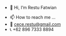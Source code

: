 - 👋 Hi, I’m Restu Fatwian
<!---
- 👀 I’m interested in ...
- 🌱 I’m currently learning ...
- 💞️ I’m looking to collaborate on ...
--->
- 📫 How to reach me ...
- 📧 cece.restu@gmail.com
- 📞 +62 896 7333 8894

<!---
mochi165/mochi165 is a ✨ special ✨ repository because its `README.md` (this file) appears on your GitHub profile.
You can click the Preview link to take a look at your changes.
--->
